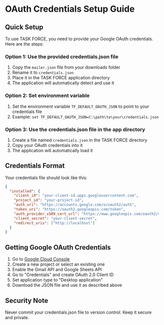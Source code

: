 # OAuth Credentials Setup Guide

## Quick Setup

To use TASK FORCE, you need to provide your Google OAuth credentials. Here are the steps:

### Option 1: Use the provided credentials.json file
1. Copy the `mailer.json` file from your downloads folder
2. Rename it to `credentials.json`
3. Place it in the TASK FORCE application directory
4. The application will automatically detect and use it

### Option 2: Set environment variable
1. Set the environment variable `TF_DEFAULT_OAUTH_JSON` to point to your credentials file
2. Example: `set TF_DEFAULT_OAUTH_JSON=C:\path\to\your\credentials.json`

### Option 3: Use the credentials.json file in the app directory
1. Create a file named `credentials.json` in the TASK FORCE directory
2. Copy your OAuth credentials into it
3. The application will automatically load it

## Credentials Format

Your credentials file should look like this:

```json
{
  "installed": {
    "client_id": "your-client-id.apps.googleusercontent.com",
    "project_id": "your-project-id",
    "auth_uri": "https://accounts.google.com/o/oauth2/auth",
    "token_uri": "https://oauth2.googleapis.com/token",
    "auth_provider_x509_cert_url": "https://www.googleapis.com/oauth2/v1/certs",
    "client_secret": "your-client-secret",
    "redirect_uris": ["http://localhost"]
  }
}
```

## Getting Google OAuth Credentials

1. Go to [Google Cloud Console](https://console.cloud.google.com/)
2. Create a new project or select an existing one
3. Enable the Gmail API and Google Sheets API
4. Go to "Credentials" and create OAuth 2.0 Client ID
5. Set application type to "Desktop application"
6. Download the JSON file and use it as described above

## Security Note

Never commit your credentials.json file to version control. Keep it secure and private.